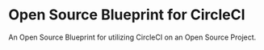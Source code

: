 # Open Source Blueprint for CircleCI
An Open Source Blueprint for utilizing CircleCI on an Open Source Project.
